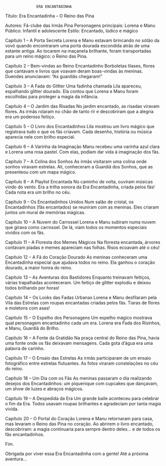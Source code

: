 
                  ERA ENCANTADINHA 
Título: Era Encantadinha – O Reino das Pina

Autores: Fã-clube das Irmãs Pina Personagens principais: Lorena e Manu Público: Infantil e adolescente Estilo: Encantado, lúdico e mágico

Capítulo 1 – A Porta Secreta Lorena e Manu estavam brincando no sótão da vovó quando encontraram uma porta dourada escondida atrás de uma estante antiga. Ao tocarem na maçaneta brilhante, foram transportadas para um reino mágico: o Reino das Pina.

Capítulo 2 – Bem-vindas ao Reino Encantadinho Borboletas lilases, flores que cantavam e livros que voavam deram boas-vindas às meninas. Duendes anunciavam: “As guardiãs chegaram!”

Capítulo 3 – A Fada do Glitter Uma fadinha chamada Lila apareceu, espalhando glitter dourado. Ela contou que Lorena e Manu foram escolhidas para proteger a magia da infância.

Capítulo 4 – O Jardim das Risadas No jardim encantado, as risadas viravam flores. As irmãs rolaram no chão de tanto rir e descobriram que a alegria era um poderoso feitiço.

Capítulo 5 – O Livro dos Encantadinhos Lila mostrou um livro mágico que registrava tudo o que os fãs criavam. Cada desenho, história ou música aparecia nele com brilho especial.

Capítulo 6 – A Varinha da Imaginação Manu recebeu uma varinha azul clara e Lorena uma rosa pastel. Com elas, podiam dar vida à imaginação dos fãs.

Capítulo 7 – A Colina dos Sonhos As irmãs visitaram uma colina onde sonhos viravam estrelas. Ali, conheceram a Guardiã dos Sonhos, que as presenteou com um mapa mágico.

Capítulo 8 – A Playlist Encantada No caminho de volta, ouviram músicas vindo do vento. Era a trilha sonora da Era Encantadinha, criada pelos fãs! Cada nota era um brilho no céu.

Capítulo 9 – Os Encantadinhos Unidos Num salão de cristal, os Encantadinhos (fãs encantados) se reuniram com as meninas. Eles criaram juntos um mural de memórias mágicas.

Capítulo 10 – A Nuvem do Carrossel Lorena e Manu subiram numa nuvem que girava como carrossel. De lá, viam todos os momentos especiais vividos com os fãs.

Capítulo 11 – A Floresta dos Memes Mágicos Na floresta encantada, árvores contavam piadas e memes apareciam nas folhas. Risos ecoavam até o céu!

Capítulo 12 – A Fã do Coração Dourado As meninas conheceram uma Encantadinha especial que ajudava todos no reino. Ela ganhou o coração dourado, a maior honra do reino.

Capítulo 13 – As Aventuras dos Bastidores Enquanto treinavam feitiços, várias trapalhadas aconteceram. Um feitiço de glitter explodiu e deixou todos brilhando por horas!

Capítulo 14 – Os Looks das Fadas Urbanas Lorena e Manu desfilaram pela Vila das Estrelas com roupas encantadas criadas pelos fãs. Tiaras de flores e moletons com asas!

Capítulo 15 – O Espelho dos Personagens Um espelho mágico mostrava qual personagem encantadinho cada um era. Lorena era Fada dos Risinhos, e Manu, Guardiã do Brilho.

Capítulo 16 – A Fonte da Gratidão Na praça central do Reino das Pina, havia uma fonte onde os fãs deixavam mensagens. Cada gota d’água era uma palavra de carinho.

Capítulo 17 – O Ensaio das Estrelas As irmãs participaram de um ensaio fotográfico entre estrelas flutuantes. As fotos viraram constelações no céu do reino.

Capítulo 18 – Um Dia com os Fãs As meninas passaram o dia realizando desejos dos Encantadinhos: um piquenique com cupcakes que dançavam, um show de luzes e abraços mágicos.

Capítulo 19 – A Despedida da Era Um grande baile aconteceu para celebrar o fim da Era. Todos usavam roupas brilhantes e agradeciam por tanta magia vivida.

Capítulo 20 – O Portal do Coração Lorena e Manu retornaram para casa, mas levaram o Reino das Pina no coração. Ao abrirem o livro encantado, descobriram: a magia continuaria para sempre dentro deles... e de todos os fãs encantadinhos.

Fim.

Obrigada por viver essa Era Encantadinha com a gente! Até a próxima aventura...

